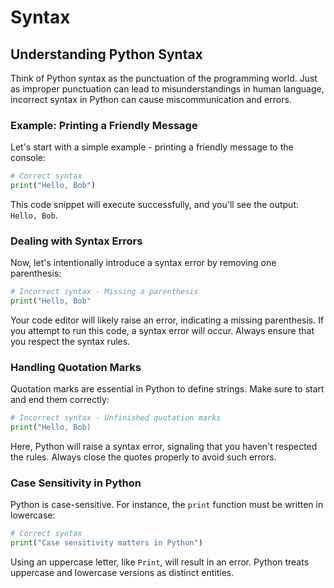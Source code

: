 # Syntax 

## Understanding Python Syntax

Think of Python syntax as the punctuation of the programming world. Just as improper punctuation can lead to misunderstandings in human language, incorrect syntax in Python can cause miscommunication and errors.

### Example: Printing a Friendly Message

Let's start with a simple example - printing a friendly message to the console:

```python
# Correct syntax
print("Hello, Bob")
```

This code snippet will execute successfully, and you'll see the output: `Hello, Bob`.

### Dealing with Syntax Errors

Now, let's intentionally introduce a syntax error by removing one parenthesis:

```python
# Incorrect syntax - Missing a parenthesis
print("Hello, Bob"
```

Your code editor will likely raise an error, indicating a missing parenthesis. If you attempt to run this code, a syntax error will occur. Always ensure that you respect the syntax rules.

### Handling Quotation Marks

Quotation marks are essential in Python to define strings. Make sure to start and end them correctly:

```python
# Incorrect syntax - Unfinished quotation marks
print("Hello, Bob)
```

Here, Python will raise a syntax error, signaling that you haven't respected the rules. Always close the quotes properly to avoid such errors.

### Case Sensitivity in Python

Python is case-sensitive. For instance, the `print` function must be written in lowercase:

```python
# Correct syntax
print("Case sensitivity matters in Python")
```

Using an uppercase letter, like `Print`, will result in an error. Python treats uppercase and lowercase versions as distinct entities.

